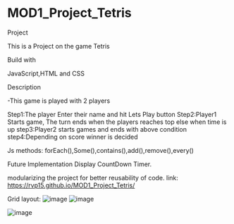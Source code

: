 # MOD1_Project_Tetris

Project

This is a Project on the game Tetris

Build with 

JavaScript,HTML and CSS

Description

-This game is played with 2 players

Step1:The player Enter their name and hit Lets Play button
Step2:Player1 Starts game, The turn ends when the players reaches top else when time is up
step3:Player2 starts games and ends with above condition 
step4:Depending on score winner is decided 

Js methods:
forEach(),Some(),contains(),add(),remove(),every()


Future Implementation
Display CountDown Timer.

modularizing the project for better reusability of code.
 link: https://rvp15.github.io/MOD1_Project_Tetris/


Grid layout:
![image](https://user-images.githubusercontent.com/110572735/191032910-aebf22a6-79f1-446e-a9aa-b513a5a5c8fc.png)
![image](https://user-images.githubusercontent.com/110572735/191057211-39824c8b-da90-430f-a53b-0dba064116ac.png)



![image](https://user-images.githubusercontent.com/110572735/191055582-0bae4b0e-33aa-467b-af60-1d896004654a.png)


